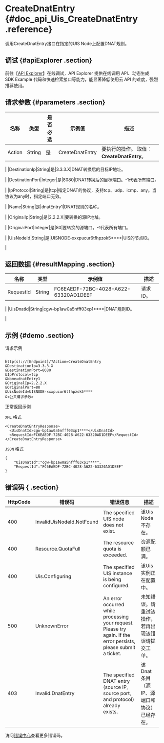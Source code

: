 # CreateDnatEntry {#doc_api_Uis_CreateDnatEntry .reference}

调用CreateDnatEntry接口在指定的UIS Node上配置DNAT规则。

## 调试 {#apiExplorer .section}

前往【[API Explorer](https://api.aliyun.com/#product=Uis&api=CreateDnatEntry)】在线调试，API Explorer 提供在线调用 API、动态生成 SDK Example 代码和快速检索接口等能力，能显著降低使用云 API 的难度，强烈推荐使用。

## 请求参数 {#parameters .section}

|名称|类型|是否必选|示例值|描述|
|--|--|----|---|--|
|Action|String|是|CreateDnatEntry|要执行的操作。 取值：**CreateDnatEntry**。

 |
|DestinationIp|String|是|3.3.3.X|DNAT转换后的目标IP地址。

 |
|DestinationPort|Integer|是|8080|DNAT转换后的目标端口。-1代表所有端口。

 |
|IpProtocol|String|是|tcp|指定DNAT的协议，支持tcp、udp、icmp、any。当协议为any时，指定端口无效。

 |
|Name|String|是|dnatEntry1|DNAT规则的名称。

 |
|OriginalIp|String|是|2.2.2.X|要转换的源IP地址。

 |
|OriginalPort|Integer|是|80|要转换的源端口。-1代表所有端口。

 |
|UisNodeId|String|是|UISNODE-xxxpucur6tfhpzok5\*\*\*\*|UIS的节点ID。

 |

## 返回数据 {#resultMapping .section}

|名称|类型|示例值|描述|
|--|--|---|--|
|RequestId|String|FC6EAEDF-72BC-4028-A622-63320AD1DEEF|请求ID。

 |
|UisDnatId|String|cgw-bp1aw0a5nfff03xp1\*\*\*\*|DNAT规则ID。

 |

## 示例 {#demo .section}

请求示例

``` {#request_demo}

http(s)://[Endpoint]/?Action=CreateDnatEntry
&DestinationIp=3.3.3.X
&DestinationPort=8080
&IpProtocol=tcp
&Name=dnatEntry1
&OriginalIp=2.2.2.X
&OriginalPort=80
&UisNodeId=UISNODE-xxxpucur6tfhpzok5****
&<公共请求参数>

```

正常返回示例

`XML` 格式

``` {#xml_return_success_demo}
<CreateDnatEntryResponse>
  <UisDnatId>cgw-bp1aw0a5nfff03xp1****</UisDnatId>
  <RequestId>FC6EAEDF-72BC-4028-A622-63320AD1DEEF</RequestId>
</CreateDnatEntryResponse>

```

`JSON` 格式

``` {#json_return_success_demo}
{
	"UisDnatId":"cgw-bp1aw0a5nfff03xp1****",
	"RequestId":"FC6EAEDF-72BC-4028-A622-63320AD1DEEF"
}
```

## 错误码 { .section}

|HttpCode|错误码|错误信息|描述|
|--------|---|----|--|
|400|InvalidUisNodeId.NotFound|The specified UIS node does not exist.|该Uis Node不存在。|
|400|Resource.QuotaFull|The resource quota is exceeded.|资源配额已满。|
|400|Uis.Configuring|The specified UIS instance is being configured.|该Uis实例正在配置中。|
|500|UnknownError|An error occurred while processing your request. Please try again. If the error persists, please submit a ticket.|未知错误。请重试该操作，若再出现该错误请提交工单。|
|403|Invalid.DnatEntry|The specified DNAT entry \(source IP, source port, and protocol\) already exists.|该Dnat条目（源IP、源端口和协议）已经存在。|

访问[错误中心](https://error-center.aliyun.com/status/product/Uis)查看更多错误码。


